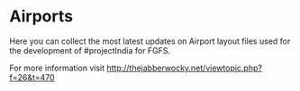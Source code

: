 # Airports

Here you can collect the most latest updates on Airport layout files used for the development of #projectIndia for FGFS. 

For more information visit http://thejabberwocky.net/viewtopic.php?f=26&t=470